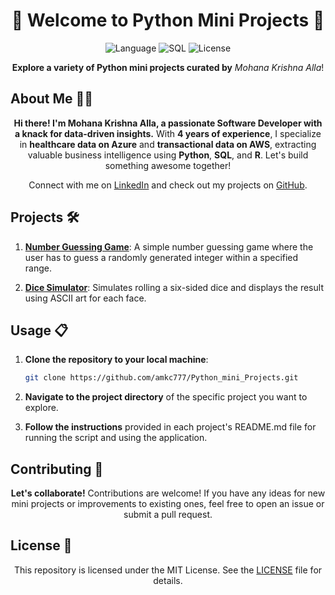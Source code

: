 <h1 align="center">🌟 Welcome to Python Mini Projects 🌟</h1>

<p align="center">
  <img src="https://img.shields.io/badge/Language-Python-blue.svg" alt="Language">
  <img src="https://img.shields.io/badge/SQL-SQLite-orange.svg" alt="SQL">
  <img src="https://img.shields.io/badge/License-MIT-green.svg" alt="License">
</p>

<p align="center">
  <strong>Explore a variety of Python mini projects curated by</strong> <em>Mohana Krishna Alla</em>!
</p>

## About Me 👨‍💻

<p align="center">
  <strong>Hi there! I'm Mohana Krishna Alla, a passionate Software Developer with a knack for data-driven insights.</strong> With <strong>4 years of experience</strong>, I specialize in <strong>healthcare data on Azure</strong> and <strong>transactional data on AWS</strong>, extracting valuable business intelligence using <strong>Python</strong>, <strong>SQL</strong>, and <strong>R</strong>. Let's build something awesome together!
</p>

<p align="center">
  Connect with me on <a href="https://www.linkedin.com/in/amkc777">LinkedIn</a> and check out my projects on <a href="https://github.com/amkc777">GitHub</a>.
</p>

## Projects 🛠️

1. **[Number Guessing Game](https://github.com/amkc777/Python_mini_Projects/tree/main/num_guess_game)**: A simple number guessing game where the user has to guess a randomly generated integer within a specified range.

2. **[Dice Simulator](https://github.com/amkc777/Python_mini_Projects/tree/main/dice_game)**: Simulates rolling a six-sided dice and displays the result using ASCII art for each face.

## Usage 📋

1. **Clone the repository to your local machine**:

    ```bash
    git clone https://github.com/amkc777/Python_mini_Projects.git
    ```

2. **Navigate to the project directory** of the specific project you want to explore.

3. **Follow the instructions** provided in each project's README.md file for running the script and using the application.

## Contributing 🤝

<p align="center">
  <strong>Let's collaborate!</strong> Contributions are welcome! If you have any ideas for new mini projects or improvements to existing ones, feel free to open an issue or submit a pull request.
</p>

## License 📝

<p align="center">
  This repository is licensed under the MIT License. See the <a href="LICENSE">LICENSE</a> file for details.
</p>

